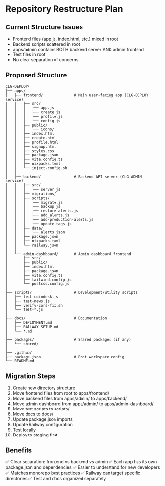 # Repository Restructure Plan

## Current Structure Issues
- Frontend files (app.js, index.html, etc.) mixed in root
- Backend scripts scattered in root
- apps/admin contains BOTH backend server AND admin frontend
- Test files in root
- No clear separation of concerns

## Proposed Structure

```
CLG-DEPLOY/
├── apps/
│   ├── frontend/              # Main user-facing app (CLG-DEPLOY service)
│   │   ├── src/
│   │   │   ├── app.js
│   │   │   ├── create.js
│   │   │   ├── profile.js
│   │   │   └── config.js
│   │   ├── public/
│   │   │   └── icons/
│   │   ├── index.html
│   │   ├── create.html
│   │   ├── profile.html
│   │   ├── signup.html
│   │   ├── styles.css
│   │   ├── package.json
│   │   ├── vite.config.ts
│   │   ├── nixpacks.toml
│   │   └── inject-config.sh
│   │
│   ├── backend/               # Backend API server (CLG-ADMIN service)
│   │   ├── src/
│   │   │   └── server.js
│   │   ├── migrations/
│   │   ├── scripts/
│   │   │   ├── migrate.js
│   │   │   ├── backup.js
│   │   │   ├── restore-alerts.js
│   │   │   ├── add_alerts.js
│   │   │   ├── add-production-alerts.js
│   │   │   └── update-tags.js
│   │   ├── data/
│   │   │   └── alerts.json
│   │   ├── package.json
│   │   ├── nixpacks.toml
│   │   └── railway.json
│   │
│   └── admin-dashboard/       # Admin dashboard frontend
│       ├── src/
│       ├── public/
│       ├── index.html
│       ├── package.json
│       ├── vite.config.ts
│       ├── tailwind.config.js
│       └── postcss.config.js
│
├── scripts/                   # Development/utility scripts
│   ├── test-coindesk.js
│   ├── test-news.js
│   ├── verify-cors-fix.sh
│   └── test-*.js
│
├── docs/                      # Documentation
│   ├── DEPLOYMENT.md
│   ├── RAILWAY_SETUP.md
│   └── *.md
│
├── packages/                  # Shared packages (if any)
│   └── shared/
│
├── .github/
├── package.json               # Root workspace config
└── README.md

```

## Migration Steps

1. Create new directory structure
2. Move frontend files from root to apps/frontend/
3. Move backend files from apps/admin/ to apps/backend/
4. Move admin dashboard from apps/admin/ to apps/admin-dashboard/
5. Move test scripts to scripts/
6. Move docs to docs/
7. Update package.json imports
8. Update Railway configuration
9. Test locally
10. Deploy to staging first

## Benefits

✅ Clear separation: frontend vs backend vs admin
✅ Each app has its own package.json and dependencies
✅ Easier to understand for new developers
✅ Matches monorepo best practices
✅ Railway can target specific directories
✅ Test and docs organized separately
